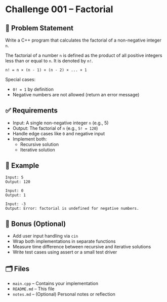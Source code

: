 # Challenge 001 – Factorial

## 🧠 Problem Statement

Write a C++ program that calculates the factorial of a non-negative integer `n`.

The factorial of a number `n` is defined as the product of all positive integers less than or equal to `n`. It is denoted by `n!`.

```
n! = n × (n - 1) × (n - 2) × ... × 1
```

Special cases:
- `0! = 1` by definition
- Negative numbers are not allowed (return an error message)

## ✅ Requirements

- Input: A single non-negative integer `n` (e.g., 5)
- Output: The factorial of `n` (e.g., `5! = 120`)
- Handle edge cases like `0` and negative input
- Implement both:
  - Recursive solution
  - Iterative solution

## 🧪 Example

```
Input: 5
Output: 120

Input: 0
Output: 1

Input: -3
Output: Error: factorial is undefined for negative numbers.
```

## 🚀 Bonus (Optional)

- Add user input handling via `cin`
- Wrap both implementations in separate functions
- Measure time difference between recursive and iterative solutions
- Write test cases using assert or a small test driver

## 🗂️ Files

- `main.cpp` – Contains your implementation
- `README.md` – This file
- `notes.md` – (Optional) Personal notes or reflection

